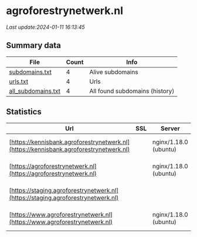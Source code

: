 # agroforestrynetwerk.nl
*Last update:2024-01-11 16:13:45*
## Summary data
| File       | Count | Info |
|------------|-------|------|
|[subdomains.txt](/data/agroforestrynetwerk/subdomains.txt)|4|Alive subdomains|
|[urls.txt](/data/agroforestrynetwerk/urls.txt)|4|Urls|
|[all_subdomains.txt](/data/agroforestrynetwerk/all_subdomains.txt)|4|All found subdomains (history)|
## Statistics
| Url | SSL | Server | Cookie | HSTS | CSP | XFO | XXP | RP | Tech |
|------------|-------|------|------|------|------|------|------|------|------|
|[https://kennisbank.agroforestrynetwerk.nl](https://kennisbank.agroforestrynetwerk.nl)| |nginx/1.18.0 (ubuntu)| | | | | |:white_check_mark: |MySQL Nginx:1.18.0 P...|
|[https://agroforestrynetwerk.nl](https://agroforestrynetwerk.nl)| |nginx/1.18.0 (ubuntu)| |:white_check_mark: | |:white_check_mark: |:white_check_mark: |:white_check_mark: |HSTS Nginx:1.18.0 PH...|
|[https://staging.agroforestrynetwerk.nl](https://staging.agroforestrynetwerk.nl)| | | | | | | |:white_check_mark: |HSTS Nginx:1.18.0 PH...|
|[https://www.agroforestrynetwerk.nl](https://www.agroforestrynetwerk.nl)| |nginx/1.18.0 (ubuntu)| |:white_check_mark: | |:white_check_mark: |:white_check_mark: |:white_check_mark: |HSTS Nginx:1.18.0 PH...|